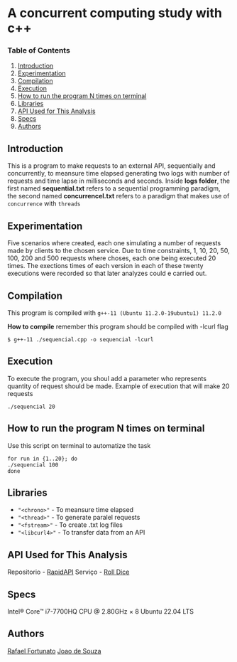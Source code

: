# A concurrent computing study with c++

### Table of Contents

1. [Introduction](#introduction)
2. [Experimentation](#experimentation)
3. [Compilation](#compilation)
4. [Execution](#execution)
5. [How to run the program N times on terminal](#how-to-run-the-program-n-times-on-terminal)
6. [Libraries](#libraries)
7. [API Used for This Analysis](#api-used-for-this-analysis)
8. [Specs](#specs)
8. [Authors](#authors)

## Introduction
This is a program to make requests to an external API, sequentially and concurrently, to meansure time elapsed generating two logs with number of requests and time lapse in milliseconds and seconds. 
Inside **logs folder**, the first named **sequential.txt** refers to a sequential programming paradigm, the second named **concurrencel.txt** refers to a paradigm that makes use of `concurrence` with `threads`

## Experimentation
Five scenarios where created, each one simulating a number of requests made by clients to the chosen service.
Due to time constraints, 1, 10, 20, 50, 100, 200 and 500 requests where choses, each one being executed 20 times.
The exections times of each version in each of these twenty executions were recorded so that later analyzes could e carried out.

## Compilation
This program is compiled with `g++-11 (Ubuntu 11.2.0-19ubuntu1) 11.2.0`

**How to compile**
remember this program should be compiled with -lcurl flag
```
$ g++-11 ./sequencial.cpp -o sequencial -lcurl  
```

## Execution
To execute the program, you shoul add a parameter who represents quantity of request should be made.
Example of execution that will make 20 requests
```
./sequencial 20
```

## How to run the program N times on terminal
Use this script on terminal to automatize the task
```script
for run in {1..20}; do
./sequencial 100
done
```

## Libraries
* `"<chrono>"` - To meansure time elapsed
* `"<thread>"` - To generate paralel requests
* `"<fstream>"` - To create .txt log files
* `"<libcurl4>"` - To transfer data from an API

## API Used for This Analysis
Repositorio - [RapidAPI](https://rapidapi.com/hub)
Serviço - [Roll Dice](https://rapidapi.com/vishukaypri/api/roll-dice1/)

## Specs
Intel® Core™ i7-7700HQ CPU @ 2.80GHz × 8 
Ubuntu 22.04 LTS

## Authors
[Rafael Fortunato](https://github.com/obelixlelul)
[Joao de Souza](https://github.com/joaosfvieira)